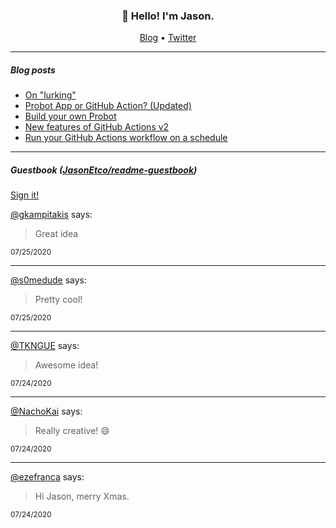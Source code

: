 <h3 align="center">👋 Hello! I'm Jason.</h3>

<p align="center">
  <a href="https://jasonet.co">Blog</a> •
  <a href="https://twitter.com/JasonEtco">Twitter</a>
</p>

---

##### Blog posts

<!--START_SECTION:posts-->
* [On &quot;lurking&quot;](https:&#x2F;&#x2F;jasonet.co&#x2F;posts&#x2F;on-lurking&#x2F;)
* [Probot App or GitHub Action? (Updated)](https:&#x2F;&#x2F;jasonet.co&#x2F;posts&#x2F;probot-app-or-github-action-v2&#x2F;)
* [Build your own Probot](https:&#x2F;&#x2F;jasonet.co&#x2F;posts&#x2F;build-your-own-probot&#x2F;)
* [New features of GitHub Actions v2](https:&#x2F;&#x2F;jasonet.co&#x2F;posts&#x2F;new-features-of-github-actions&#x2F;)
* [Run your GitHub Actions workflow on a schedule](https:&#x2F;&#x2F;jasonet.co&#x2F;posts&#x2F;scheduled-actions&#x2F;)
<!--END_SECTION:posts-->

---

##### Guestbook ([JasonEtco/readme-guestbook](https://github.com/JasonEtco/readme-guestbook))

<a href="https://readme-guestbook.now.sh">Sign it!</a>

<!--START_SECTION:guestbook-->
[@gkampitakis](https://github.com/gkampitakis) says:

> Great idea

<sup>07/25/2020</sup>


---

[@s0medude](https://github.com/s0medude) says:

> Pretty cool!

<sup>07/25/2020</sup>


---

[@TKNGUE](https://github.com/TKNGUE) says:

> Awesome idea!

<sup>07/24/2020</sup>


---

[@NachoKai](https://github.com/NachoKai) says:

> Really creative! 😄

<sup>07/24/2020</sup>


---

[@ezefranca](https://github.com/ezefranca) says:

> Hi Jason, merry Xmas.

<sup>07/24/2020</sup>

<!--END_SECTION:guestbook-->
<!--GUESTBOOK_LIST [{"name":"gkampitakis","message":"Great idea","date":"07/25/2020"},{"name":"s0medude","message":"Pretty cool!","date":"07/25/2020"},{"name":"TKNGUE","message":"Awesome idea!","date":"07/24/2020"},{"name":"NachoKai","message":"Really creative! 😄","date":"07/24/2020"},{"name":"ezefranca","message":"Hi Jason, merry Xmas.","date":"07/24/2020"}]-->
